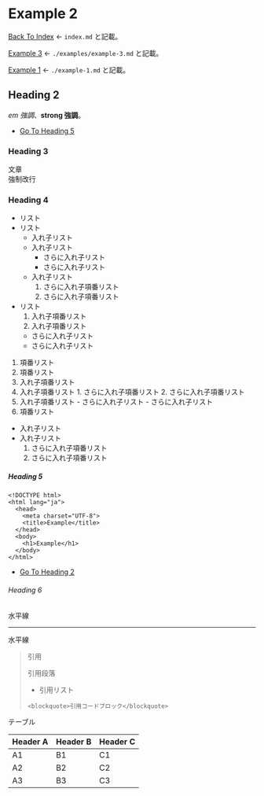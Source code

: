 # Example 2

[Back To Index](index.md) ← `index.md` と記載。

[Example 3](./examples/example-3.md) ← `./examples/example-3.md` と記載。

[Example 1](./example-1.md) ← `./example-1.md` と記載。

## Heading 2

_em 強調_、__strong 強調__。

- [Go To Heading 5](#heading-5)

### Heading 3

文章  
強制改行

### Heading 4

- リスト
- リスト
  - 入れ子リスト
  - 入れ子リスト
    - さらに入れ子リスト
    - さらに入れ子リスト
  - 入れ子リスト
    1. さらに入れ子項番リスト
    2. さらに入れ子項番リスト
- リスト
  1. 入れ子項番リスト
  2. 入れ子項番リスト
    - さらに入れ子リスト
    - さらに入れ子リスト


1. 項番リスト
2. 項番リスト
  1. 入れ子項番リスト
  2. 入れ子項番リスト
    1. さらに入れ子項番リスト
    2. さらに入れ子項番リスト
  3. 入れ子項番リスト
    - さらに入れ子リスト
    - さらに入れ子リスト
3. 項番リスト
  - 入れ子リスト
  - 入れ子リスト
    1. さらに入れ子項番リスト
    2. さらに入れ子項番リスト

##### Heading 5

```
<!DOCTYPE html>
<html lang="ja">
  <head>
    <meta charset="UTF-8">
    <title>Example</title>
  </head>
  <body>
    <h1>Example</h1>
  </body>
</html>
```

- [Go To Heading 2](#heading-2)

###### Heading 6

水平線

---

水平線

> 引用
> 
> 引用段落
> 
> - 引用リスト
> 
> ```
> <blockquote>引用コードブロック</blockquote>
> ```

テーブル

| Header A | Header B | Header C |
|----------|----------|----------|
| A1       | B1       | C1       |
| A2       | B2       | C2       |
| A3       | B3       | C3       |
